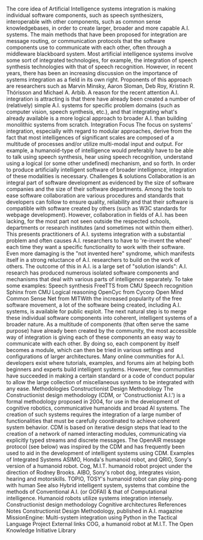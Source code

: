 The core idea of Artificial Intelligence systems integration is making
individual software components, such as speech synthesizers,
interoperable with other components, such as common sense
knowledgebases, in order to create larger, broader and more capable A.I.
systems. The main methods that have been proposed for integration are
message routing, or communication protocols that the software components
use to communicate with each other, often through a middleware
blackboard system. Most artificial intelligence systems involve some
sort of integrated technologies, for example, the integration of speech
synthesis technologies with that of speech recognition. However, in
recent years, there has been an increasing discussion on the importance
of systems integration as a field in its own right. Proponents of this
approach are researchers such as Marvin Minsky, Aaron Sloman, Deb Roy,
Kristinn R. Thórisson and Michael A. Arbib. A reason for the recent
attention A.I. integration is attracting is that there have already been
created a number of (relatively) simple A.I. systems for specific
problem domains (such as computer vision, speech synthesis, etc.), and
that integrating what\'s already available is a more logical approach to
broader A.I. than building monolithic systems from scratch. Integration
Focus The focus on systems\' integration, especially with regard to
modular approaches, derive from the fact that most intelligences of
significant scales are composed of a multitude of processes and/or
utilize multi-modal input and output. For example, a humanoid-type of
intelligence would preferably have to be able to talk using speech
synthesis, hear using speech recognition, understand using a logical (or
some other undefined) mechanism, and so forth. In order to produce
artificially intelligent software of broader intelligence, integration
of these modalities is necessary. Challenges & solutions Collaboration
is an integral part of software development as evidenced by the size of
software companies and the size of their software departments. Among the
tools to ease software collaboration are various procedures and
standards that developers can follow to ensure quality, reliability and
that their software is compatible with software created by others (such
as W3C standards for webpage development). However, collaboration in
fields of A.I. has been lacking, for the most part not seen outside the
respected schools, departments or research institutes (and sometimes not
within them either). This presents practitioners of A.I. systems
integration with a substantial problem and often causes A.I. researchers
to have to \'re-invent the wheel\' each time they want a specific
functionality to work with their software. Even more damaging is the
\"not invented here\" syndrome, which manifests itself in a strong
reluctance of A.I. researchers to build on the work of others. The
outcome of this in A.I. is a large set of \"solution islands\": A.I.
research has produced numerous isolated software components and
mechanisms that deal with various parts of intelligence separately. To
take some examples: Speech synthesis FreeTTS from CMU Speech recognition
Sphinx from CMU Logical reasoning OpenCyc from Cycorp Open Mind Common
Sense Net from MITWith the increased popularity of the free software
movement, a lot of the software being created, including A.I. systems,
is available for public exploit. The next natural step is to merge these
individual software components into coherent, intelligent systems of a
broader nature. As a multitude of components (that often serve the same
purpose) have already been created by the community, the most accessible
way of integration is giving each of these components an easy way to
communicate with each other. By doing so, each component by itself
becomes a module, which can then be tried in various settings and
configurations of larger architectures. Many online communities for A.I.
developers exist where tutorials, examples, and forums aim at helping
both beginners and experts build intelligent systems. However, few
communities have succeeded in making a certain standard or a code of
conduct popular to allow the large collection of miscellaneous systems
to be integrated with any ease. Methodologies Constructionist Design
Methodology The Constructionist design methodology (CDM, or
\'Constructionist A.I.\') is a formal methodology proposed in 2004, for
use in the development of cognitive robotics, communicative humanoids
and broad AI systems. The creation of such systems requires the
integration of a large number of functionalities that must be carefully
coordinated to achieve coherent system behavior. CDM is based on
iterative design steps that lead to the creation of a network of named
interacting modules, communicating via explicitly typed streams and
discrete messages. The OpenAIR message protocol (see below) was inspired
by the CDM and has frequently been used to aid in the development of
intelligent systems using CDM. Examples of Integrated Systems ASIMO,
Honda\'s humanoid robot, and QRIO, Sony\'s version of a humanoid robot.
Cog, M.I.T. humanoid robot project under the direction of Rodney Brooks.
AIBO, Sony\'s robot dog, integrates vision, hearing and motorskills.
TOPIO, TOSY\'s humanoid robot can play ping-pong with human See also
Hybrid intelligent system, systems that combine the methods of
Conventional A.I. (or GOFAI) & that of Computational intelligence.
Humanoid robots utilize systems integration intensely. Constructionist
design methodology Cognitive architectures References Notes
Constructionist Design Methodology, published in A.I. magazine
MissionEngine: Multi-system integration using Python in the Tactical
Language Project External links COG, a humanoid robot at M.I.T. The Open
Knowledge Initiative Library
